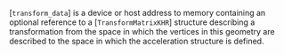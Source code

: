 [`transform_data`] is a device or host address to memory containing an
optional reference to a [`TransformMatrixKHR`] structure describing
a transformation from the space in which the vertices in this geometry
are described to the space in which the acceleration structure is
defined.